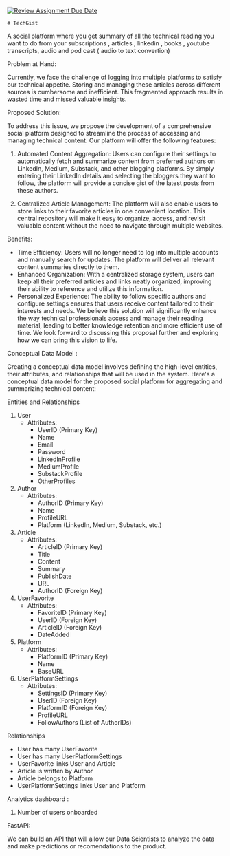 [![Review Assignment Due Date](https://classroom.github.com/assets/deadline-readme-button-24ddc0f5d75046c5622901739e7c5dd533143b0c8e959d652212380cedb1ea36.svg)](https://classroom.github.com/a/1lXY_Wlg)

	# TechGist 
 
A social platform where you get summary of all the technical reading you want to do from your subscriptions , articles , linkedin , books , youtube transcripts, audio and pod cast ( audio to text convertion) 

Problem at Hand:

Currently, we face the challenge of logging into multiple platforms to satisfy our technical appetite. Storing and managing these articles across different sources is cumbersome and inefficient. This fragmented approach results in wasted time and missed valuable insights.

Proposed Solution:

To address this issue, we propose the development of a comprehensive social platform designed to streamline the process of accessing and managing technical content. Our platform will offer the following features:

1. Automated Content Aggregation: Users can configure their settings to automatically fetch and summarize content from preferred authors on LinkedIn, Medium, Substack, and other blogging platforms. By simply entering their LinkedIn details and selecting the bloggers they want to follow, the platform will provide a concise gist of the latest posts from these authors.
   
2. Centralized Article Management: The platform will also enable users to store links to their favorite articles in one convenient location. This central repository will make it easy to organize, access, and revisit valuable content without the need to navigate through multiple websites.

   
Benefits:

* Time Efficiency: Users will no longer need to log into multiple accounts and manually search for updates. The platform will deliver all relevant content summaries directly to them.
* Enhanced Organization: With a centralized storage system, users can keep all their preferred articles and links neatly organized, improving their ability to reference and utilize this information.
* Personalized Experience: The ability to follow specific authors and configure settings ensures that users receive content tailored to their interests and needs.
We believe this solution will significantly enhance the way technical professionals access and manage their reading material, leading to better knowledge retention and more efficient use of time.
We look forward to discussing this proposal further and exploring how we can bring this vision to life.

Conceptual Data Model :


Creating a conceptual data model involves defining the high-level entities, their attributes, and relationships that will be used in the system. Here's a conceptual data model for the proposed social platform for aggregating and summarizing technical content:

Entities and Relationships
1. User
    * Attributes:
        * UserID (Primary Key)
        * Name
        * Email
        * Password
        * LinkedInProfile
        * MediumProfile
        * SubstackProfile
        * OtherProfiles
2. Author
    * Attributes:
        * AuthorID (Primary Key)
        * Name
        * ProfileURL
        * Platform (LinkedIn, Medium, Substack, etc.)
3. Article
    * Attributes:
        * ArticleID (Primary Key)
        * Title
        * Content
        * Summary
        * PublishDate
        * URL
        * AuthorID (Foreign Key)
4. UserFavorite
    * Attributes:
        * FavoriteID (Primary Key)
        * UserID (Foreign Key)
        * ArticleID (Foreign Key)
        * DateAdded
5. Platform
    * Attributes:
        * PlatformID (Primary Key)
        * Name
        * BaseURL
6. UserPlatformSettings
    * Attributes:
        * SettingsID (Primary Key)
        * UserID (Foreign Key)
        * PlatformID (Foreign Key)
        * ProfileURL
        * FollowAuthors (List of AuthorIDs)
          
Relationships

* User has many UserFavorite
* User has many UserPlatformSettings
* UserFavorite links User and Article
* Article is written by Author
* Article belongs to Platform
* UserPlatformSettings links User and Platform



Analytics dashboard :

1. Number of users onboarded

FastAPI:

We can build an API that will allow our Data Scientists to analyze the data and make predictions or recomendations to the product.
